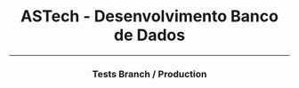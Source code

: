 <h1 align="center">ASTech - Desenvolvimento Banco de Dados</h1>
<hr/>
<h3 align="center">Tests Branch / Production</h3>